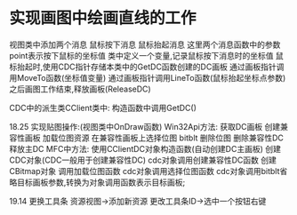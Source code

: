 # 实现画图中绘画直线的工作
视图类中添加两个消息
鼠标按下消息
鼠标抬起消息
这里两个消息函数中的参数point表示按下鼠标的坐标值
类中定义一个变量,记录鼠标按下消息时的坐标值
鼠标抬起时,使用CDC指针存储本类中的GetDC函数创建的DC画板
通过画板指针调用MoveTo函数(坐标值变量)
通过画板指针调用LineTo函数(鼠标抬起坐标点参数)
之后画图工作结束,释放画板(ReleaseDC)


CDC中的派生类CClient类中:
构造函数中调用GetDC()



18.25
实现贴图操作:(视图类中OnDraw函数)
Win32Api方法:
获取DC画板
创建兼容性画板
加载位图资源
在兼容性画板上选择位图
bitblt
删除位图
删除兼容性DC
释放主DC
MFC中方法:
使用CClientDC对象构造函数(自动创建DC主画板)
创建CDC对象(CDC一般用于创建兼容性DC)
cdc对象调用创建兼容性DC函数
创建CBitmap对象
调用加载位图函数
cdc对象调用选择位图函数
cdc对象调用bitblt省略目标画板参数,转换为对象调用函数表示目标画板;


19.14
更换工具条
资源视图->添加新资源
更改工具条ID->选中一个按钮右键